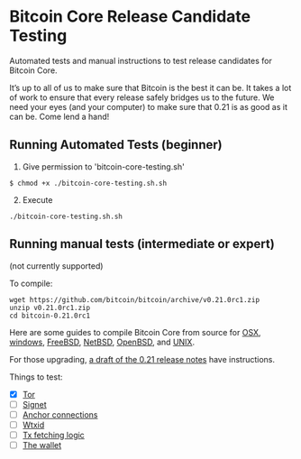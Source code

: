 # Bitcoin Core Release Candidate Testing

Automated tests and manual instructions to test release candidates for Bitcoin Core.

It’s up to all of us to make sure that Bitcoin is the best it can be. It takes a lot of work to ensure that every release safely bridges us to the future. We need your eyes (and your computer) to make sure that 0.21 is as good as it can be. Come lend a hand!

## Running Automated Tests (beginner)

1. Give permission to 'bitcoin-core-testing.sh'

`$ chmod +x ./bitcoin-core-testing.sh.sh`

2. Execute

`./bitcoin-core-testing.sh.sh`

## Running manual tests (intermediate or expert)
(not currently supported)

To compile:
```
wget https://github.com/bitcoin/bitcoin/archive/v0.21.0rc1.zip
unzip v0.21.0rc1.zip
cd bitcoin-0.21.0rc1
```

Here are some guides to compile Bitcoin Core from source for [OSX](https://github.com/bitcoin/bitcoin/blob/master/doc/build-osx.md), [windows](https://github.com/bitcoin/bitcoin/blob/master/doc/build-windows.md), [FreeBSD](https://github.com/bitcoin/bitcoin/blob/master/doc/build-freebsd.md), [NetBSD](https://github.com/bitcoin/bitcoin/blob/master/doc/build-netbsd.md), [OpenBSD](https://github.com/bitcoin/bitcoin/blob/master/doc/build-openbsd.md), and [UNIX](https://github.com/bitcoin/bitcoin/blob/master/doc/build-unix.md).

For those upgrading, [a draft of the 0.21 release notes](https://github.com/bitcoin-core/bitcoin-devwiki/wiki/0.21.0-Release-Notes-Draft#how-to-upgrade) have instructions.

Things to test:
- [x] [Tor](/tests/tor.md)
- [ ] [Signet]()
- [ ] [Anchor connections]()
- [ ] [Wtxid]()
- [ ] [Tx fetching logic]()
- [ ] [The wallet](tests/wallet/README.md)
